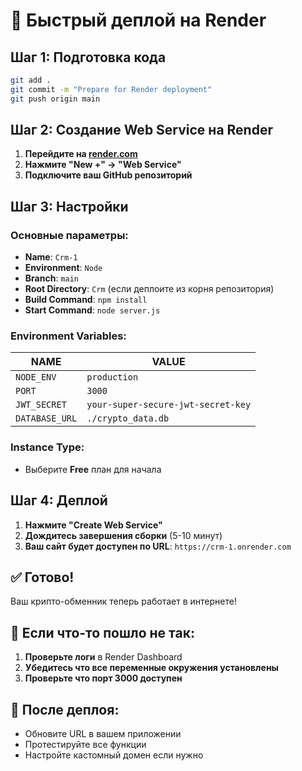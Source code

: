 # 🚀 Быстрый деплой на Render

## Шаг 1: Подготовка кода
```bash
git add .
git commit -m "Prepare for Render deployment"
git push origin main
```

## Шаг 2: Создание Web Service на Render

1. **Перейдите на [render.com](https://render.com)**
2. **Нажмите "New +" → "Web Service"**
3. **Подключите ваш GitHub репозиторий**

## Шаг 3: Настройки

### Основные параметры:
- **Name**: `Crm-1`
- **Environment**: `Node`
- **Branch**: `main`
- **Root Directory**: `Crm` (если деплоите из корня репозитория)
- **Build Command**: `npm install`
- **Start Command**: `node server.js`

### Environment Variables:
| NAME | VALUE |
|------|-------|
| `NODE_ENV` | `production` |
| `PORT` | `3000` |
| `JWT_SECRET` | `your-super-secure-jwt-secret-key` |
| `DATABASE_URL` | `./crypto_data.db` |

### Instance Type:
- Выберите **Free** план для начала

## Шаг 4: Деплой
1. **Нажмите "Create Web Service"**
2. **Дождитесь завершения сборки** (5-10 минут)
3. **Ваш сайт будет доступен по URL**: `https://crm-1.onrender.com`

## ✅ Готово!

Ваш крипто-обменник теперь работает в интернете!

## 🔧 Если что-то пошло не так:

1. **Проверьте логи** в Render Dashboard
2. **Убедитесь что все переменные окружения установлены**
3. **Проверьте что порт 3000 доступен**

## 📱 После деплоя:

- Обновите URL в вашем приложении
- Протестируйте все функции
- Настройте кастомный домен если нужно
